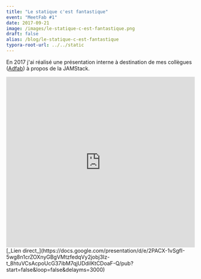 ```yaml
---
title: "Le statique c'est fantastique"
event: "MeetFab #1"
date: 2017-09-21
image: /images/le-statique-c-est-fantastique.png
draft: false
alias: /blog/le-statique-c-est-fantastique
typora-root-url: ../../static
---
```


En 2017 j'ai réalisé une présentation interne à destination de mes collègues ([Adfab](https://adfab.fr "Site web Adfab")) à propos de la JAMStack.

<!--break-->

<iframe src="https://docs.google.com/presentation/d/e/2PACX-1vSgfI-5wg8n1crZOXnyGBgVMtzfedqVy2jobj3Iz-t_8htuVCsAcpoUcG37ibM7qjUDdilKtCDoaF-Q/embed?start=false&loop=false&delayms=3000" frameborder="0" width="760" height="457" allowfullscreen="true" mozallowfullscreen="true" webkitallowfullscreen="true" style="width:100%;"></iframe>
[_Lien direct_](https://docs.google.com/presentation/d/e/2PACX-1vSgfI-5wg8n1crZOXnyGBgVMtzfedqVy2jobj3Iz-t_8htuVCsAcpoUcG37ibM7qjUDdilKtCDoaF-Q/pub?start=false&loop=false&delayms=3000)
